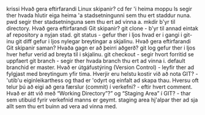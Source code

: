 krissi
Hvað gera eftirfarandi Linux skipanir?
cd fer 'i heima moppu
ls segir ther hvada hlutir eiga heima 'a stadsetningunni sem thu ert staddur nuna.
pwd segir ther stadsetninguna sem thu ert ad vinna a.
mkdir b'yr til directory.
Hvað gera eftirfarandi Git skipanir?
git clone - b'yr til annad eintak af repository a nyjan stad.
git status - gefur ther i ljos hvad er i gangi i git-inu 
git diff  gefur i ljos nylegar breytingar a skjalinu.
Hvað gera eftirfarandi Git skipanir saman? Hvaða gagn er að þeirri aðgerð?
git log  gefur ther i ljos hver hefur verid ad breyta til i skjalinu.
git checkout - segir hvort forritid se uppfaert
git branch - segir ther hvada branch thu ert ad vinna i. default branchid er master. 
Hvað er útgáfustýring (Version Control) - leyfir ther ad fylgjast med breytingum yfir tima.
Hverjir eru helstu kostir við að nota GIT? - 'utib'u eiginleikarthess og thad er 'odyrt og einfalt ad skapa thau.
Hversu oft telur þú að eigi að gera færslur (commit) í verkefni? - eftir hvert comment.
Hvað er átt við með “Working Directory”?” og “Staging Area” í GIT? -  thar sem utibuid fyrir verkefnid manns er geymt. staging area hj'alpar ther ad sja allt sem thu ert buinn ad vera ad vinna med.
